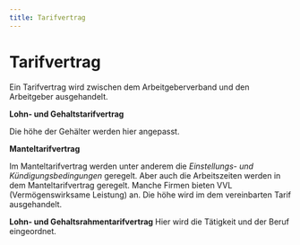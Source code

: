 ```yaml
---
title: Tarifvertrag
---
```


# Tarifvertrag

Ein Tarifvertrag wird zwischen dem Arbeitgeberverband und den
Arbeitgeber ausgehandelt.

**Lohn- und Gehaltstarifvertrag**

Die höhe der Gehälter werden hier angepasst.

**Manteltarifvertrag**

Im Manteltarifvertrag werden unter anderem die *Einstellungs- und
Kündigungsbedingungen* geregelt. Aber auch die Arbeitszeiten werden in
dem Manteltarifvertrag geregelt. Manche Firmen bieten VVL
(Vermögenswirksame Leistung) an. Die höhe wird im dem vereinbarten Tarif
ausgehandelt.

**Lohn- und Gehaltsrahmentarifvertrag** Hier wird die Tätigkeit und der
Beruf eingeordnet.

